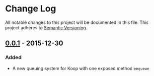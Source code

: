# Change Log
All notable changes to this project will be documented in this file.
This project adheres to [Semantic Versioning](http://semver.org/).

## [0.0.1] - 2015-12-30
### Added
* A new queuing system for Koop with one exposed method `enqueue`

[0.0.1]: https://www.github.com/koopjs/koop-queue/tree/v0.0.1
